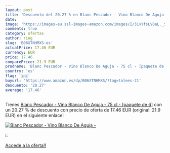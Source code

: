 ```yaml
---
layout: post
title: 'Descuento del 20.27 % en Blanc Pescador - Vino Blanco De Aguja - '
date: 
image: 'https://images-eu.ssl-images-amazon.com/images/I/31vYfsLV8aL._SL200_.jpg'
comments: true
category: ofertas
author: ring
slug: 'B06XTNHMXS-es'
actualPrice: 17.46 EUR
currency: EUR
price: 17.46
comparePrice: 21.9 EUR
prodname: 'Blanc Pescador - Vino Blanco De Aguja - 75 cl - [paquete de 6]'
country: 'es'
flag: '🇪🇸'
buyurl: 'https://www.amazon.es/dp/B06XTNHMXS/?tag=tolees-21'
descuento: '20.27'
average: '17.46'
---
```


Tienes [Blanc Pescador - Vino Blanco De Aguja - 75 cl - [paquete de 6]](https://www.amazon.es/dp/B06XTNHMXS/?tag=tolees-21) con un 20.27 % de descuento con precio de oferta de 17.46 EUR (original: 21.9 EUR) en el siguiente enlace!

[![Blanc Pescador - Vino Blanco De Aguja - ](https://images-eu.ssl-images-amazon.com/images/I/31vYfsLV8aL._SL200_.jpg)](https://www.amazon.es/dp/B06XTNHMXS/?tag=tolees-21)

ℹ️:


[Accede a la oferta!!](https://www.amazon.es/dp/B06XTNHMXS/?tag=tolees-21)
